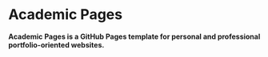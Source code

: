 # Academic Pages
**Academic Pages is a GitHub Pages template for personal and professional portfolio-oriented websites.**